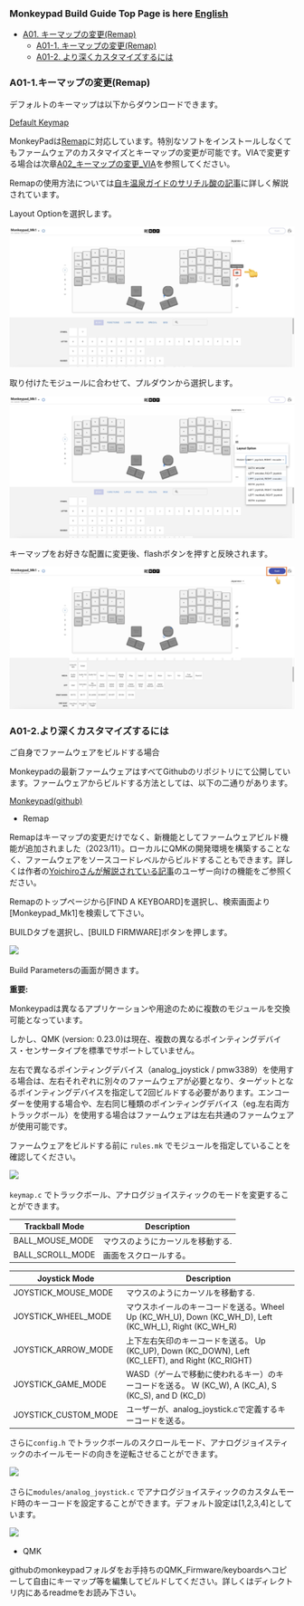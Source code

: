 ### Monkeypad Build Guide Top Page is here [English](01_build_guide.md)

  - [A01. キーマップの変更(Remap)](A01_キーマップの変更_Remap.md)
    - [A01-1. キーマップの変更(Remap)](#A01-1キーマップの変更)
    - [A01-2. より深くカスタマイズするには](#A01-2より深くカスタマイズするには)

### A01-1.キーマップの変更(Remap)

デフォルトのキーマップは以下からダウンロードできます。

[Default Keymap](../images/keymap_cheatsheet_monkeypad.pdf)

MonkeyPadは[Remap](https://salicylic-acid3.hatenablog.com/entry/remap-manual)に対応しています。特別なソフトをインストールしなくてもファームウェアのカスタマイズとキーマップの変更が可能です。VIAで変更する場合は次章[A02_キーマップの変更_VIA](A02_キーマップの変更_VIA.md)を参照してください。

Remapの使用方法については[自キ温泉ガイドのサリチル酸の記事](https://salicylic-acid3.hatenablog.com/entry/remap-manual)に詳しく解説されています。

Layout Optionを選択します。

![](../images/A01/remap_01.jpg)

取り付けたモジュールに合わせて、プルダウンから選択します。

![](../images/A01/remap_02.jpg)

キーマップをお好きな配置に変更後、flashボタンを押すと反映されます。

![](../images/A01/remap_03.jpg)


### A01-2.より深くカスタマイズするには

ご自身でファームウェアをビルドする場合

Monkeypadの最新ファームウェアはすべてGithubのリポジトリにて公開しています。ファームウェアからビルドする方法としては、以下の二通りがあります。

[Monkeypad(github)](https://github.com/monkeypad/monkeypad/tree/main/qmk_firmware/keyboards/monkeypad/monkeypad)

- Remap

Remapはキーマップの変更だけでなく、新機能としてファームウェアビルド機能が追加されました（2023/11）。ローカルにQMKの開発環境を構築することなく、ファームウェアをソースコードレベルからビルドすることもできます。詳しくは作者の[Yoichiroさんが解説されている記事](https://www.eisbahn.jp/yoichiro/2023/11/remap_building_firmware.html#gsc.tab=0)のユーザー向けの機能をご参照ください。

Remapのトップページから[FIND A KEYBOARD]を選択し、検索画面より[Monkeypad_Mk1]を検索して下さい。

BUILDタブを選択し、[BUILD FIRMWARE]ボタンを押します。

![](../images/A01/remap_04.jpg)

Build Parametersの画面が開きます。

**重要:** 

Monkeypadは異なるアプリケーションや用途のために複数のモジュールを交換可能となっています。

しかし、QMK (version: 0.23.0)は現在、複数の異なるポインティングデバイス・センサータイプを標準でサポートしていません。

左右で異なるポインティングデバイス（analog_joystick / pmw3389）を使用する場合は、左右それぞれに別々のファームウェアが必要となり、ターゲットとなるポインティングデバイスを指定して2回ビルドする必要があります。エンコーダーを使用する場合や、左右同じ種類のポインティングデバイス（eg.左右両方トラックボール）を使用する場合はファームウェアは左右共通のファームウェアが使用可能です。

ファームウェアをビルドする前に `rules.mk` でモジュールを指定していることを確認してください。

![](../images/A01/remap_05.jpg)

`keymap.c` でトラックボール、アナログジョイスティックのモードを変更することができます。

| Trackball Mode | Description                                                 |
| -------------- | ----------------------------------------------------------- |
| BALL_MOUSE_MODE | マウスのようにカーソルを移動する. |
| BALL_SCROLL_MODE | 画面をスクロールする。 |

| Joystick Mode  | Description                                                 |
| -------------- | ----------------------------------------------------------- |
| JOYSTICK_MOUSE_MODE | マウスのようにカーソルを移動する. |
| JOYSTICK_WHEEL_MODE | マウスホイールのキーコードを送る。Wheel Up (KC_WH_U), Down (KC_WH_D), Left (KC_WH_L), Right (KC_WH_R) |
| JOYSTICK_ARROW_MODE | 上下左右矢印のキーコードを送る。 Up (KC_UP), Down (KC_DOWN), Left (KC_LEFT), and Right (KC_RIGHT) |
| JOYSTICK_GAME_MODE | WASD（ゲームで移動に使われるキー）のキーコードを送る。 W (KC_W), A (KC_A), S (KC_S), and D (KC_D) |
| JOYSTICK_CUSTOM_MODE | ユーザーが、analog_joystick.cで定義するキーコードを送る。|

さらに`config.h` でトラックボールのスクロールモード、アナログジョイスティックのホイールモードの向きを逆転させることができます。

![](../images/A01/remap_06.jpg)

さらに`modules/analog_joystick.c` でアナログジョイスティックのカスタムモード時のキーコードを設定することができます。デフォルト設定は[1,2,3,4]としています。

![](../images/A01/remap_07.jpg)

- QMK

githubのmonkeypadフォルダをお手持ちのQMK_Firmware/keyboardsへコピーして自由にキーマップ等を編集してビルドしてください。詳しくはディレクトリ内にあるreadmeをお読み下さい。

